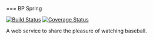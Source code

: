 === BP Spring

[![Build Status](https://travis-ci.org/Mura-Mi/bpspring2.svg)](https://travis-ci.org/Mura-Mi/bpspring2)
[![Coverage Status](https://coveralls.io/repos/Mura-Mi/bpspring2/badge.svg?branch=master&service=github)](https://coveralls.io/github/Mura-Mi/bpspring2?branch=master)

A web service to share the pleasure of watching baseball.

